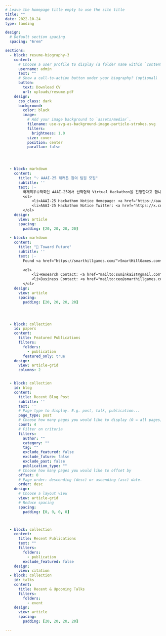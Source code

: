 ```yaml
---
# Leave the homepage title empty to use the site title
title: ""
date: 2022-10-24
type: landing

design:
  # Default section spacing
  spacing: "6rem"

sections:
  - block: resume-biography-3
    content:
      # Choose a user profile to display (a folder name within `content/authors/`)
      username: admin
      text: ""
      # Show a call-to-action button under your biography? (optional)
      button:
        text: Download CV
        url: uploads/resume.pdf
    design:
      css_class: dark
      background:
        color: black
        image:
          # Add your image background to `assets/media/`.
          filename: use-svg-as-background-image-particle-strokes.svg
          filters:
            brightness: 1.0
          size: cover
          position: center
          parallax: false




  - block: markdown
    content:
      title: "💡 AAAI-25 해커톤 참여 팀원 모집"
      subtitle: ''
      text: |-
        국제최우수학회인 AAAI-25에서 산학협력 Virtual Hackathon을 진행한다고 합니다. 저는 Urban Digital Twin Game을 구상하고 있습니다. LLM-based Generative Agent나 Diffusion기반 Human Mobility Trajectory Simulation등을 결합하고 예술성있는 스토리를 입혀 기술력과 재미를 모두 갖춘 게임을 만들어 보려합니다. 개발 관련 팀참여에 관심있으신 분들은 제 CV(smhanlab.com) 을 확인해보셔도 좋고, 편하게 이메일(suminkaist at gmail.com)이나 메시지로 연락주세요!
        <ol>
            <li>AAAI-25 Hackathon Notice Homepage: <a href="https://aaai.org/conference/aaai/aaai-25/hackathon/">Link</a></li>
            <li>AAAI-25 Hackathon Notice Twitter: <a href="https://x.com/realaaai/status/1866090166047449440?s=46">Link</a></li>
        </ol>
    design:
      view: article
      spacing:
        padding: [20, 20, 20, 20]
    
  - block: markdown
    content:
      title: "🚀 Toward Future"
      subtitle: ''
      text: |-
        Found <a href="https://smarthillgames.com/">SmartHillGames.com</a>
        
        <ol>
            <li>Research Contact: <a href="mailto:suminkaist@gmail.com">suminkaist@gmail.com</a></li>
            <li>Business Contact: <a href="mailto:ceo@smarthillgames.com">ceo@smarthillgames.com</a></li>
        </ol>
    design:
      view: article
      spacing:
        padding: [20, 20, 20, 20]




  - block: collection
    id: papers
    content:
      title: Featured Publications
      filters:
        folders:
          - publication
        featured_only: true
    design:
      view: article-grid
      columns: 2


  - block: collection
    id: blog
    content:
      title: Recent Blog Post
      subtitle: ''
      text: ''
      # Page type to display. E.g. post, talk, publication...
      page_type: post
      # Choose how many pages you would like to display (0 = all pages)
      count: 4
      # Filter on criteria
      filters:
        author: ""
        category: ""
        tag: ""
        exclude_featured: false
        exclude_future: false
        exclude_past: false
        publication_type: ""
      # Choose how many pages you would like to offset by
      offset: 0
      # Page order: descending (desc) or ascending (asc) date.
      order: desc
    design:
      # Choose a layout view
      view: article-grid
      # Reduce spacing
      spacing:
        padding: [0, 0, 0, 0]



  - block: collection
    content:
      title: Recent Publications
      text: ""
      filters:
        folders:
          - publication
        exclude_featured: false
    design:
      view: citation
  - block: collection
    id: talks
    content:
      title: Recent & Upcoming Talks
      filters:
        folders:
          - event
    design:
      view: article
      spacing:
        padding: [20, 20, 20, 20]
    
---
```

